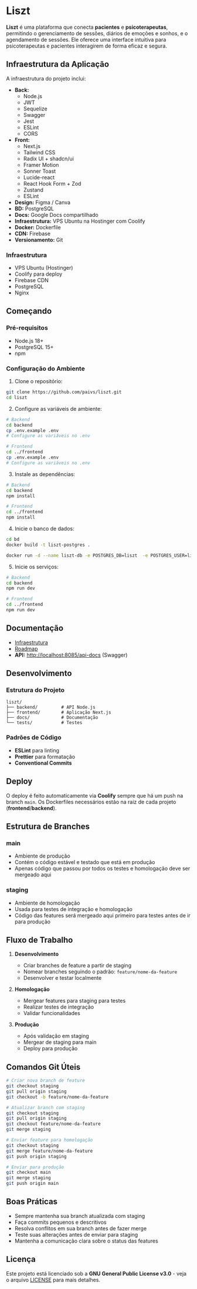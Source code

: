 
# **Liszt**

**Liszt** é uma plataforma que conecta **pacientes** e **psicoterapeutas**, permitindo o gerenciamento de sessões, diários de emoções e sonhos, e o agendamento de sessões. Ele oferece uma interface intuitiva para psicoterapeutas e pacientes interagirem de forma eficaz e segura.

## **Infraestrutura da Aplicação**

A infraestrutura do projeto inclui:

- **Back:**
  - Node.js
  - JWT
  - Sequelize
  - Swagger
  - Jest
  - ESLint
  - CORS
- **Front:**
  - Next.js
  - Tailwind CSS
  - Radix UI + shadcn/ui
  - Framer Motion
  - Sonner Toast
  - Lucide-react
  - React Hook Form + Zod
  - Zustand
  - ESLint
- **Design:** Figma / Canva
- **BD:** PostgreSQL
- **Docs:** Google Docs compartilhado
- **Infraestrutura:** VPS Ubuntu na Hostinger com Coolify
- **Docker:** Dockerfile
- **CDN:** Firebase
- **Versionamento:** Git

### **Infraestrutura**
- VPS Ubuntu (Hostinger)
- Coolify para deploy
- Firebase CDN
- PostgreSQL
- Nginx

## **Começando**

### **Pré-requisitos**
- Node.js 18+
- PostgreSQL 15+
- npm

### **Configuração do Ambiente**

1. Clone o repositório:
```bash
git clone https://github.com/paivs/liszt.git
cd liszt
```

2. Configure as variáveis de ambiente:
```bash
# Backend
cd backend
cp .env.example .env
# Configure as variáveis no .env

# Frontend
cd ../frontend
cp .env.example .env
# Configure as variáveis no .env
```

3. Instale as dependências:
```bash
# Backend
cd backend
npm install

# Frontend
cd ../frontend
npm install
```

4. Inicie o banco de dados:
```bash
cd bd
docker build -t liszt-postgres .

docker run -d --name liszt-db -e POSTGRES_DB=liszt  -e POSTGRES_USER=liszt_user -e POSTGRES_PASSWORD=supersecret -p 5432:5432 liszt-postgres
```

5. Inicie os serviços:
```bash
# Backend
cd backend
npm run dev

# Frontend
cd ../frontend
npm run dev
```

## **Documentação**

- [Infraestrutura](/docs/infraestrutura.md)
- [Roadmap](/docs/roadmap.md)
- **API:** [http://localhost:8085/api-docs](http://localhost:8085/api-docs) (Swagger)

## **Desenvolvimento**

### **Estrutura do Projeto**

```
liszt/
├── backend/         # API Node.js
├── frontend/        # Aplicação Next.js
├── docs/            # Documentação
└── tests/           # Testes
```

### **Padrões de Código**
- **ESLint** para linting
- **Prettier** para formatação
- **Conventional Commits**

## **Deploy**

O deploy é feito automaticamente via **Coolify** sempre que há um push na branch `main`. Os Dockerfiles necessários estão na raiz de cada projeto (**frontend**/**backend**).

## Estrutura de Branches

### main
- Ambiente de produção
- Contém o código estável e testado que está em produção
- Apenas código que passou por todos os testes e homologação deve ser mergeado aqui

### staging
- Ambiente de homologação
- Usada para testes de integração e homologação
- Código das features será mergeado aqui primeiro para testes antes de ir para produção

## Fluxo de Trabalho

1. **Desenvolvimento**
   - Criar branches de feature a partir de staging
   - Nomear branches seguindo o padrão: `feature/nome-da-feature`
   - Desenvolver e testar localmente

2. **Homologação**
   - Mergear features para staging para testes
   - Realizar testes de integração
   - Validar funcionalidades

3. **Produção**
   - Após validação em staging
   - Mergear de staging para main
   - Deploy para produção

## Comandos Git Úteis

```bash
# Criar nova branch de feature
git checkout staging
git pull origin staging
git checkout -b feature/nome-da-feature

# Atualizar branch com staging
git checkout staging
git pull origin staging
git checkout feature/nome-da-feature
git merge staging

# Enviar feature para homologação
git checkout staging
git merge feature/nome-da-feature
git push origin staging

# Enviar para produção
git checkout main
git merge staging
git push origin main
```

## Boas Práticas

- Sempre mantenha sua branch atualizada com staging
- Faça commits pequenos e descritivos
- Resolva conflitos em sua branch antes de fazer merge
- Teste suas alterações antes de enviar para staging
- Mantenha a comunicação clara sobre o status das features

## **Licença**
Este projeto está licenciado sob a **GNU General Public License v3.0** - veja o arquivo [LICENSE](LICENSE) para mais detalhes.
